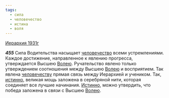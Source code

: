 ```yaml
---
tags:
  - сила
  - человечество
  - истина
  - воля
---
```


[Иерархия 1931г](https://127.0.0.1:4002/agni/1931)

___455___
Сила Водительства насыщает [человечество](../../../tags/#человечество) всеми устремлениями. Каждое достижение, направленное к явлению прогресса, утверждается Высшею [Волею](../../../tags/#воля). Ручательство явлено только утверждением соотношения между Высшею [Волею](../../../tags/#воля) и восприятием. Так явлена [человечеству](../../../tags/#человечество) прямая связь между Иерархией и учеником. Так, [истинно](../../../tags/#истина), великая мощь заложена в серебряной нити, которая соединяет все лучшие начинания. [Истинно](../../../tags/#истина), можно утвердить, что победа заложена в связи с Высшею [Волею](../../../tags/#воля).   

